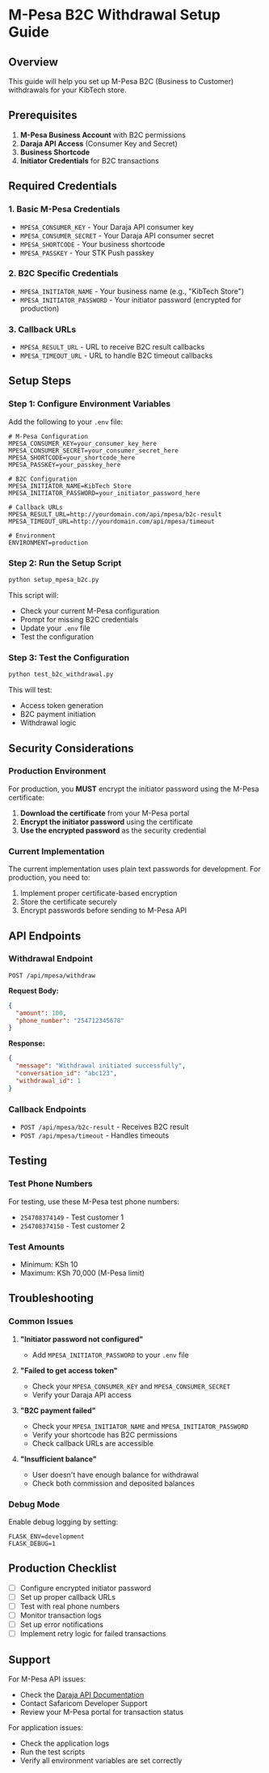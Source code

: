 # M-Pesa B2C Withdrawal Setup Guide

## Overview
This guide will help you set up M-Pesa B2C (Business to Customer) withdrawals for your KibTech store.

## Prerequisites
1. **M-Pesa Business Account** with B2C permissions
2. **Daraja API Access** (Consumer Key and Secret)
3. **Business Shortcode** 
4. **Initiator Credentials** for B2C transactions

## Required Credentials

### 1. Basic M-Pesa Credentials
- `MPESA_CONSUMER_KEY` - Your Daraja API consumer key
- `MPESA_CONSUMER_SECRET` - Your Daraja API consumer secret
- `MPESA_SHORTCODE` - Your business shortcode
- `MPESA_PASSKEY` - Your STK Push passkey

### 2. B2C Specific Credentials
- `MPESA_INITIATOR_NAME` - Your business name (e.g., "KibTech Store")
- `MPESA_INITIATOR_PASSWORD` - Your initiator password (encrypted for production)

### 3. Callback URLs
- `MPESA_RESULT_URL` - URL to receive B2C result callbacks
- `MPESA_TIMEOUT_URL` - URL to handle B2C timeout callbacks

## Setup Steps

### Step 1: Configure Environment Variables

Add the following to your `.env` file:

```env
# M-Pesa Configuration
MPESA_CONSUMER_KEY=your_consumer_key_here
MPESA_CONSUMER_SECRET=your_consumer_secret_here
MPESA_SHORTCODE=your_shortcode_here
MPESA_PASSKEY=your_passkey_here

# B2C Configuration
MPESA_INITIATOR_NAME=KibTech Store
MPESA_INITIATOR_PASSWORD=your_initiator_password_here

# Callback URLs
MPESA_RESULT_URL=http://yourdomain.com/api/mpesa/b2c-result
MPESA_TIMEOUT_URL=http://yourdomain.com/api/mpesa/timeout

# Environment
ENVIRONMENT=production
```

### Step 2: Run the Setup Script

```bash
python setup_mpesa_b2c.py
```

This script will:
- Check your current M-Pesa configuration
- Prompt for missing B2C credentials
- Update your `.env` file
- Test the configuration

### Step 3: Test the Configuration

```bash
python test_b2c_withdrawal.py
```

This will test:
- Access token generation
- B2C payment initiation
- Withdrawal logic

## Security Considerations

### Production Environment
For production, you **MUST** encrypt the initiator password using the M-Pesa certificate:

1. **Download the certificate** from your M-Pesa portal
2. **Encrypt the initiator password** using the certificate
3. **Use the encrypted password** as the security credential

### Current Implementation
The current implementation uses plain text passwords for development. For production, you need to:

1. Implement proper certificate-based encryption
2. Store the certificate securely
3. Encrypt passwords before sending to M-Pesa API

## API Endpoints

### Withdrawal Endpoint
```
POST /api/mpesa/withdraw
```

**Request Body:**
```json
{
  "amount": 100,
  "phone_number": "254712345678"
}
```

**Response:**
```json
{
  "message": "Withdrawal initiated successfully",
  "conversation_id": "abc123",
  "withdrawal_id": 1
}
```

### Callback Endpoints
- `POST /api/mpesa/b2c-result` - Receives B2C result
- `POST /api/mpesa/timeout` - Handles timeouts

## Testing

### Test Phone Numbers
For testing, use these M-Pesa test phone numbers:
- `254708374149` - Test customer 1
- `254708374150` - Test customer 2

### Test Amounts
- Minimum: KSh 10
- Maximum: KSh 70,000 (M-Pesa limit)

## Troubleshooting

### Common Issues

1. **"Initiator password not configured"**
   - Add `MPESA_INITIATOR_PASSWORD` to your `.env` file

2. **"Failed to get access token"**
   - Check your `MPESA_CONSUMER_KEY` and `MPESA_CONSUMER_SECRET`
   - Verify your Daraja API access

3. **"B2C payment failed"**
   - Check your `MPESA_INITIATOR_NAME` and `MPESA_INITIATOR_PASSWORD`
   - Verify your shortcode has B2C permissions
   - Check callback URLs are accessible

4. **"Insufficient balance"**
   - User doesn't have enough balance for withdrawal
   - Check both commission and deposited balances

### Debug Mode
Enable debug logging by setting:
```env
FLASK_ENV=development
FLASK_DEBUG=1
```

## Production Checklist

- [ ] Configure encrypted initiator password
- [ ] Set up proper callback URLs
- [ ] Test with real phone numbers
- [ ] Monitor transaction logs
- [ ] Set up error notifications
- [ ] Implement retry logic for failed transactions

## Support

For M-Pesa API issues:
- Check the [Daraja API Documentation](https://developer.safaricom.co.ke/)
- Contact Safaricom Developer Support
- Review your M-Pesa portal for transaction status

For application issues:
- Check the application logs
- Run the test scripts
- Verify all environment variables are set correctly 